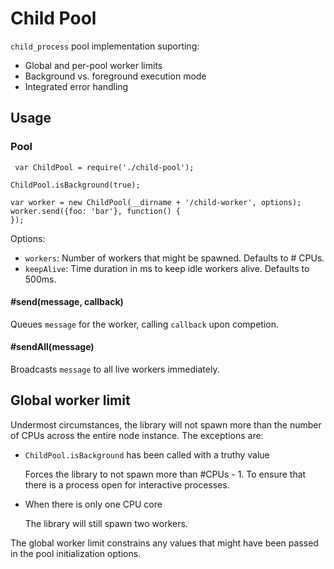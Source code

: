 # Child Pool

`child_process` pool implementation suporting:

- Global and per-pool worker limits
- Background vs. foreground execution mode
- Integrated error handling

## Usage

### Pool
```
 var ChildPool = require('./child-pool');

ChildPool.isBackground(true);

var worker = new ChildPool(__dirname + '/child-worker', options);
worker.send({foo: 'bar'}, function() {
});
```

Options:

- `workers`: Number of workers that might be spawned. Defaults to # CPUs.
- `keepAlive`: Time duration in ms to keep idle workers alive. Defaults to 500ms.

#### #send(message, callback)

Queues `message` for the worker, calling `callback` upon competion.

#### #sendAll(message)

Broadcasts `message` to all live workers immediately.


## Global worker limit

Undermost circumstances, the library will not spawn more than the number of CPUs across the entire node instance. The exceptions are:

- `ChildPool.isBackground` has been called with a truthy value

  Forces the library to not spawn more than #CPUs - 1. To ensure that there is a process open for interactive processes.

- When there is only one CPU core

  The library will still spawn two workers.

The global worker limit constrains any values that might have been passed in the pool initialization options.
